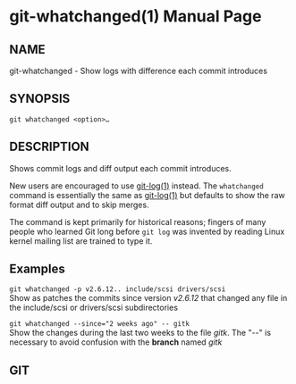 git-whatchanged(1) Manual Page
==============================

NAME
----

git-whatchanged - Show logs with difference each commit introduces

SYNOPSIS
--------

    git whatchanged <option>…​

DESCRIPTION
-----------

Shows commit logs and diff output each commit introduces.

New users are encouraged to use [git-log(1)](git-log.html) instead. The `whatchanged` command is essentially the same as [git-log(1)](git-log.html) but defaults to show the raw format diff output and to skip merges.

The command is kept primarily for historical reasons; fingers of many people who learned Git long before `git log` was invented by reading Linux kernel mailing list are trained to type it.

Examples
--------

 `git whatchanged -p v2.6.12.. include/scsi drivers/scsi`   
Show as patches the commits since version *v2.6.12* that changed any file in the include/scsi or drivers/scsi subdirectories

 `git whatchanged --since="2 weeks ago" -- gitk`   
Show the changes during the last two weeks to the file *gitk*. The "--" is necessary to avoid confusion with the **branch** named *gitk*

GIT
---
